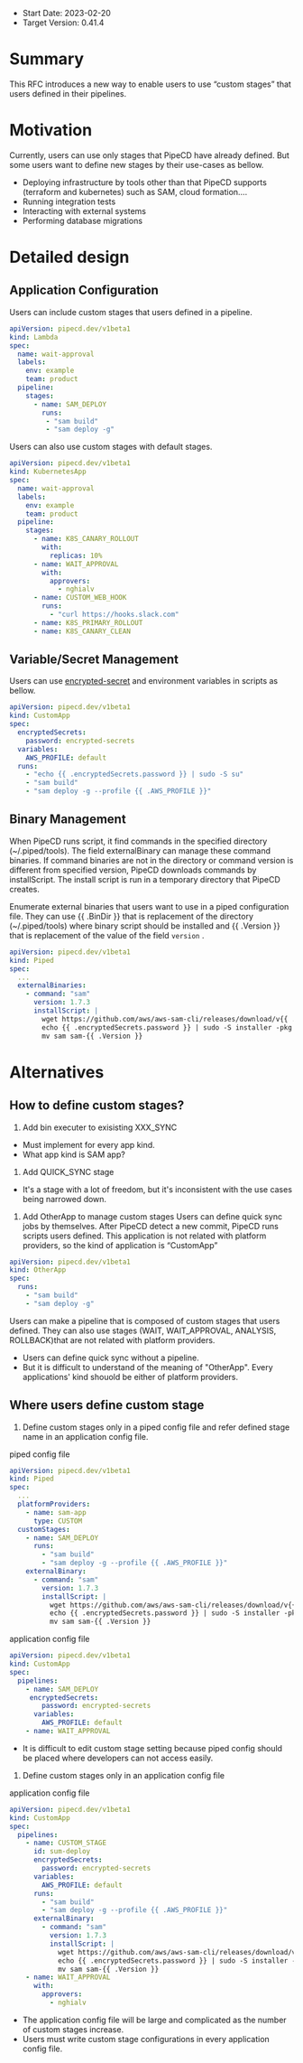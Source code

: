 - Start Date: 2023-02-20
- Target Version: 0.41.4

# Summary

This RFC introduces a new way to enable users to use “custom stages” that users defined in their pipelines.

# Motivation

Currently, users can use only stages that PipeCD have already defined. But some users want to define new stages by their use-cases as bellow. 

- Deploying infrastructure by tools other than that PipeCD supports (terraform and kubernetes) such as SAM, cloud formation….
- Running integration tests
- Interacting with external systems
- Performing database migrations

# Detailed design

## Application Configuration

Users can include custom stages that users defined in a pipeline.

```yaml
apiVersion: pipecd.dev/v1beta1
kind: Lambda
spec:
  name: wait-approval
  labels:
    env: example
    team: product
  pipeline:
    stages:
      - name: SAM_DEPLOY
        runs:
         - "sam build"
         - "sam deploy -g"
```

Users can also use custom stages with default stages.
```yaml
apiVersion: pipecd.dev/v1beta1
kind: KubernetesApp
spec:
  name: wait-approval
  labels:
    env: example
    team: product
  pipeline:
    stages:
      - name: K8S_CANARY_ROLLOUT
        with:
          replicas: 10%
      - name: WAIT_APPROVAL
        with:
          approvers:
            - nghialv
      - name: CUSTOM_WEB_HOOK
        runs:
          - "curl https://hooks.slack.com"
      - name: K8S_PRIMARY_ROLLOUT
      - name: K8S_CANARY_CLEAN
```

## Variable/Secret Management

Users can use [encrypted-secret]([https://pipecd.dev/docs/user-guide/managing-application/secret-management/](https://pipecd.dev/docs/user-guide/managing-application/secret-management/)) and environment variables in scripts as bellow.

```yaml
apiVersion: pipecd.dev/v1beta1
kind: CustomApp
spec:
  encryptedSecrets:
    password: encrypted-secrets
  variables:
    AWS_PROFILE: default
  runs:
    - "echo {{ .encryptedSecrets.password }} | sudo -S su"
    - "sam build"
    - "sam deploy -g --profile {{ .AWS_PROFILE }}"
```

## Binary Management

When PipeCD runs script, it find commands in the specified directory (~/.piped/tools). The field externalBinary can manage these command binaries. If command binaries are not in the directory or command version is different from specified version, PipeCD downloads commands by installScript. The install script is run in a temporary directory that PipeCD creates.

Enumerate external binaries that users want to use in a piped configuration file. They can use {{ .BinDir }} that is replacement of the directory (~/.piped/tools) where binary script should be installed and {{ .Version }} that is replacement of the value of the field `version` .

```yaml
apiVersion: pipecd.dev/v1beta1
kind: Piped
spec:
  ...
  externalBinaries:
    - command: "sam"
      version: 1.7.3
      installScript: |
        wget https://github.com/aws/aws-sam-cli/releases/download/v{{ .Version }}/aws-sam-cli-macos-arm64.pkg
        echo {{ .encryptedSecrets.password }} | sudo -S installer -pkg aws-sam-cli-macos-arm64.pkg -target {{ .BinDir }}
        mv sam sam-{{ .Version }}
```

# Alternatives
## How to define custom stages?
1. Add bin executer to exisisting XXX_SYNC
- Must implement for every app kind.
- What app kind is SAM app?

1. Add QUICK_SYNC stage
- It's a stage with a lot of freedom, but it's inconsistent with the use cases being narrowed down.

1. Add OtherApp to manage custom stages
Users can define quick sync jobs by themselves. After PipeCD detect a new commit, PipeCD runs scripts users defined. This application is not related with platform providers, so the kind of application is “CustomApp”

```yaml
apiVersion: pipecd.dev/v1beta1
kind: OtherApp
spec:
  runs:
    - "sam build"
    - "sam deploy -g"
```

Users can make a pipeline that is composed of custom stages that users defined. They can also use stages (WAIT, WAIT_APPROVAL, ANALYSIS, ROLLBACK)that are not related with platform providers.

- Users can define quick sync without a pipeline.
- But it is difficult to understand of the meaning of "OtherApp". Every applications' kind shouold be either of platform providers.

## Where users define custom stage
1. Define custom stages only in a piped config file and refer defined stage name in an application config file.

piped config file

```yaml
apiVersion: pipecd.dev/v1beta1
kind: Piped
spec:
  ...
  platformProviders:
    - name: sam-app
      type: CUSTOM
  customStages:
    - name: SAM_DEPLOY     
      runs:
        - "sam build"
        - "sam deploy -g --profile {{ .AWS_PROFILE }}"
    externalBinary:
      - command: "sam"
        version: 1.7.3
        installScript: |
          wget https://github.com/aws/aws-sam-cli/releases/download/v{{ .Version }}/aws-sam-cli-macos-arm64.pkg
          echo {{ .encryptedSecrets.password }} | sudo -S installer -pkg aws-sam-cli-macos-arm64.pkg -target {{ .BinDir }}
          mv sam sam-{{ .Version }}
```

application config file

```yaml
apiVersion: pipecd.dev/v1beta1
kind: CustomApp
spec:
  pipelines:
    - name: SAM_DEPLOY
     encryptedSecrets:
        password: encrypted-secrets
      variables:
        AWS_PROFILE: default
    - name: WAIT_APPROVAL
```

- It is difficult to edit custom stage setting because piped config should be placed where developers can not access easily.

1. Define custom stages only in an application config file

application config file

```yaml
apiVersion: pipecd.dev/v1beta1
kind: CustomApp
spec:
  pipelines:
    - name: CUSTOM_STAGE
      id: sum-deploy   
      encryptedSecrets:
        password: encrypted-secrets
      variables:
        AWS_PROFILE: default
      runs:
        - "sam build"
        - "sam deploy -g --profile {{ .AWS_PROFILE }}"
      externalBinary:
        - command: "sam"
          version: 1.7.3
          installScript: |
            wget https://github.com/aws/aws-sam-cli/releases/download/v{{ .Version }}/aws-sam-cli-macos-arm64.pkg
            echo {{ .encryptedSecrets.password }} | sudo -S installer -pkg aws-sam-cli-macos-arm64.pkg -target {{ .BinDir }}
            mv sam sam-{{ .Version }}
    - name: WAIT_APPROVAL
      with:
        approvers:
          - nghialv
```

- The application config file will be large and complicated as the number of custom stages increase.
- Users must write custom stage configurations in every application config file.

